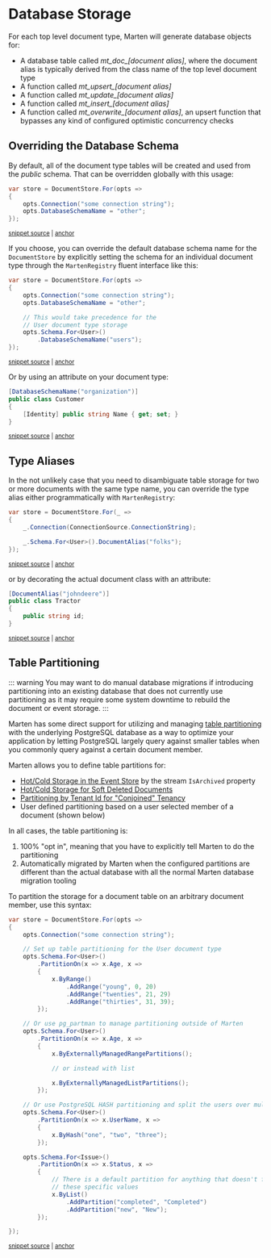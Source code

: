 # Database Storage

For each top level document type, Marten will generate database objects for:

* A database table called *mt_doc_[document alias]*, where the document alias is typically derived from the class name of the top level document type
* A function called *mt_upsert_[document alias]*
* A function called *mt_update_[document alias]*
* A function called *mt_insert_[document alias]*
* A function called *mt_overwrite_[document alias]*, an upsert function that bypasses any kind of configured optimistic concurrency checks

## Overriding the Database Schema

By default, all of the document type tables will be created and used from the *public* schema. That can be overridden globally with
this usage:

<!-- snippet: sample_setting_database_schema_name -->
<a id='snippet-sample_setting_database_schema_name'></a>
```cs
var store = DocumentStore.For(opts =>
{
    opts.Connection("some connection string");
    opts.DatabaseSchemaName = "other";
});
```
<sup><a href='https://github.com/JasperFx/marten/blob/master/src/Marten.Testing/Examples/ConfiguringDatabaseSchemaName.cs#L9-L17' title='Snippet source file'>snippet source</a> | <a href='#snippet-sample_setting_database_schema_name' title='Start of snippet'>anchor</a></sup>
<!-- endSnippet -->

If you choose, you can override the default database schema name for the `DocumentStore` by explicitly setting the schema for an individual document type through the `MartenRegistry` fluent interface like this:

<!-- snippet: sample_configure_schema_by_document_type -->
<a id='snippet-sample_configure_schema_by_document_type'></a>
```cs
var store = DocumentStore.For(opts =>
{
    opts.Connection("some connection string");
    opts.DatabaseSchemaName = "other";

    // This would take precedence for the
    // User document type storage
    opts.Schema.For<User>()
        .DatabaseSchemaName("users");
});
```
<sup><a href='https://github.com/JasperFx/marten/blob/master/src/Marten.Testing/Examples/ConfiguringDatabaseSchemaName.cs#L22-L35' title='Snippet source file'>snippet source</a> | <a href='#snippet-sample_configure_schema_by_document_type' title='Start of snippet'>anchor</a></sup>
<!-- endSnippet -->

Or by using an attribute on your document type:

<!-- snippet: sample_using_DatabaseSchemaName_attribute -->
<a id='snippet-sample_using_databaseschemaname_attribute'></a>
```cs
[DatabaseSchemaName("organization")]
public class Customer
{
    [Identity] public string Name { get; set; }
}
```
<sup><a href='https://github.com/JasperFx/marten/blob/master/src/DocumentDbTests/Configuration/DocumentMappingTests.cs#L878-L886' title='Snippet source file'>snippet source</a> | <a href='#snippet-sample_using_databaseschemaname_attribute' title='Start of snippet'>anchor</a></sup>
<!-- endSnippet -->

## Type Aliases

In the not unlikely case that you need to disambiguate table storage for two or more documents with the same type name, you can override the type alias either programmatically with `MartenRegistry`:

<!-- snippet: sample_marten-registry-to-override-document-alias -->
<a id='snippet-sample_marten-registry-to-override-document-alias'></a>
```cs
var store = DocumentStore.For(_ =>
{
    _.Connection(ConnectionSource.ConnectionString);

    _.Schema.For<User>().DocumentAlias("folks");
});
```
<sup><a href='https://github.com/JasperFx/marten/blob/master/src/DocumentDbTests/Configuration/configuring_the_document_type_alias.cs#L26-L33' title='Snippet source file'>snippet source</a> | <a href='#snippet-sample_marten-registry-to-override-document-alias' title='Start of snippet'>anchor</a></sup>
<!-- endSnippet -->

or by decorating the actual document class with an attribute:

<!-- snippet: sample_using-document-alias-attribute -->
<a id='snippet-sample_using-document-alias-attribute'></a>
```cs
[DocumentAlias("johndeere")]
public class Tractor
{
    public string id;
}
```
<sup><a href='https://github.com/JasperFx/marten/blob/master/src/DocumentDbTests/Configuration/configuring_the_document_type_alias.cs#L38-L44' title='Snippet source file'>snippet source</a> | <a href='#snippet-sample_using-document-alias-attribute' title='Start of snippet'>anchor</a></sup>
<!-- endSnippet -->

## Table Partitioning <Badge type="tip" text="7.26" />

::: warning
You may want to do manual database migrations if introducing partitioning into an existing database that does not
currently use partitioning as it may require some system downtime to rebuild the document or event storage. 
:::

Marten has some direct support for utilizing and managing [table partitioning](https://www.postgresql.org/docs/current/ddl-partitioning.html) with the underlying PostgreSQL database as
a way to optimize your application by letting PostgreSQL largely query against smaller tables when you commonly query against
a certain document member.

Marten allows you to define table partitions for:

* [Hot/Cold Storage in the Event Store](/events/optimizing.html) by the stream `IsArchived` property
* [Hot/Cold Storage for Soft Deleted Documents](/documents/deletes.html#partitioning-by-deleted-status)
* [Partitioning by Tenant Id for "Conjoined" Tenancy](/documents/multi-tenancy.html#partitioning-by-tenant)
* User defined partitioning based on a user selected member of a document (shown below)

In all cases, the table partitioning is:

1. 100% "opt in", meaning that you have to explicitly tell Marten to do the partitioning
2. Automatically migrated by Marten when the configured partitions are different than the actual database with all the normal
  Marten database migration tooling

To partition the storage for a document table on an arbitrary document member, use this syntax:

<!-- snippet: sample_configuring_partitioning_by_document_member -->
<a id='snippet-sample_configuring_partitioning_by_document_member'></a>
```cs
var store = DocumentStore.For(opts =>
{
    opts.Connection("some connection string");

    // Set up table partitioning for the User document type
    opts.Schema.For<User>()
        .PartitionOn(x => x.Age, x =>
        {
            x.ByRange()
                .AddRange("young", 0, 20)
                .AddRange("twenties", 21, 29)
                .AddRange("thirties", 31, 39);
        });

    // Or use pg_partman to manage partitioning outside of Marten
    opts.Schema.For<User>()
        .PartitionOn(x => x.Age, x =>
        {
            x.ByExternallyManagedRangePartitions();

            // or instead with list

            x.ByExternallyManagedListPartitions();
        });

    // Or use PostgreSQL HASH partitioning and split the users over multiple tables
    opts.Schema.For<User>()
        .PartitionOn(x => x.UserName, x =>
        {
            x.ByHash("one", "two", "three");
        });

    opts.Schema.For<Issue>()
        .PartitionOn(x => x.Status, x =>
        {
            // There is a default partition for anything that doesn't fall into
            // these specific values
            x.ByList()
                .AddPartition("completed", "Completed")
                .AddPartition("new", "New");
        });

});
```
<sup><a href='https://github.com/JasperFx/marten/blob/master/src/CoreTests/Partitioning/partitioning_documents_on_duplicate_fields.cs#L35-L81' title='Snippet source file'>snippet source</a> | <a href='#snippet-sample_configuring_partitioning_by_document_member' title='Start of snippet'>anchor</a></sup>
<!-- endSnippet -->
